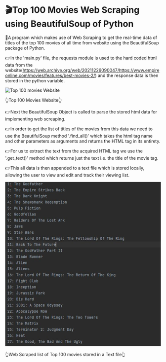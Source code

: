 # 🎬Top 100 Movies Web Scraping using BeautifulSoup of Python

🌟A program which makes use of Web Scraping to get the real-time data of titles of the top 100 movies of all time from website using the BeautifulSoup package of Python.

👉In the 'main.py' file, the requests module is used to the hard coded html data from the website(https://web.archive.org/web/20211226090047/https://www.empireonline.com/movies/features/best-movies-2/) 
and the response data is then stored in the python variable.

![Top 100 movies Website](https://github.com/bellaryyash23/100_Movies_Web_scrapping/blob/master/movie_web.png?raw=true)

👆Top 100 Movies Website👆

👉Next the BeautifulSoup Object is called to parse the stored html data for implementing web screaping.

👉In order to get the list of titles of the movies from this data we need to use the BeautifulSoup method '.find_all()' which takes the html tag name and other parameters
as arguments and returns the HTML tag in its entirety. 

👉For us to extract the text from the acquired HTML tag we use the '.get_text()' method which returns just the text i.e. the title of the movie tag.

👉This all data is then appended to a text file which is stored locally, allowing the user to view and edit and track their viewing list.

![Web Scraped list of top 100 movies in Text file](https://github.com/bellaryyash23/100_Movies_Web_scrapping/blob/master/movie_list.JPG?raw=true)

👆Web Scraped list of Top 100 movies stored in a Text file👆
